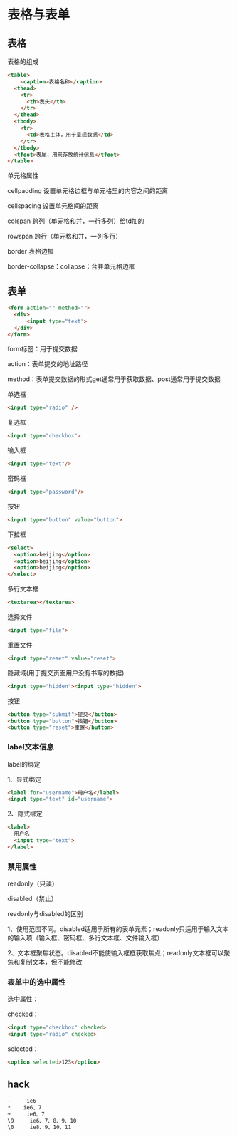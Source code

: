 # 表格与表单

## 表格

表格的组成

```html
<table>
    <caption>表格名称</caption>
  <thead>
    <tr>
      <th>表头</th>
    </tr>
  </thead>
  <tbody>
    <tr>
      <td>表格主体，用于呈现数据</td>
    </tr>
  </tbody>
  <tfoot>表尾，用来存放统计信息</tfoot>
</table>
```

单元格属性

cellpadding 设置单元格边框与单元格里的内容之间的距离

cellspacing 设置单元格间的距离

colspan 跨列（单元格和并，一行多列）给td加的

rowspan 跨行（单元格和并，一列多行）

border 表格边框

border-collapse：collapse；合并单元格边框

## 表单

```html
<form action="" method="">
  <div>
      <input type="text">
  </div>
</form>
```

form标签：用于提交数据

action：表单提交的地址路径

method：表单提交数据的形式get通常用于获取数据、post通常用于提交数据

单选框

```html
<input type="radio" />
```

复选框

```html
<input type="checkbox">
```

输入框

```html
<input type="text"/>
```

密码框

```html
<input type="password"/>
```

按钮

```html
<input type="button" value="button">
```

下拉框

```html
<select>
  <option>beijing</option>
  <option>beijing</option>
  <option>beijing</option>
</select>
```

多行文本框

```html
<textarea></textarea>
```

选择文件

```html
<input type="file">
```

重置文件

```html
<input type="reset" value="reset">
```

隐藏域(用于提交页面用户没有书写的数据)

```html
<input type="hidden"><input type="hidden">
```

按钮

```html
<button type="submit">提交</button>
<button type="button">按钮</button>
<button type="reset">重置</button>
```

### label文本信息

label的绑定

1、显式绑定

```html
<label for="username">用户名</label>
<input type="text" id="username">
```

2、隐式绑定

```html
<label>
  用户名
  <input type="text">
</label>
```

### 禁用属性

readonly（只读）

disabled（禁止）

readonly与disabled的区别

1、使用范围不同。disabled适用于所有的表单元素；readonly只适用于输入文本的输入项（输入框、密码框、多行文本框、文件输入框）

2、文本框聚焦状态。disabled不能使输入框框获取焦点；readonly文本框可以聚焦和复制文本，但不能修改

### 表单中的选中属性

选中属性：

checked：

```html
<input type="checkbox" checked>
<input type="radio" checked>
```

selected：

```html
<option selected>123</option>
```

## hack

```html
-     ie6
*    ie6、7
+     ie6、7
\9     ie6、7、8、9、10
\0     ie8、9、10、11
```